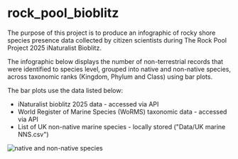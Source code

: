 # rock_pool_bioblitz
The purpose of this project is to produce an infographic of rocky shore species presence data collected by citizen scientists during The Rock Pool Project 2025 iNaturalist Bioblitz.

The infographic below displays the number of non-terrestrial records that were identified to species level, grouped into native and non-native species, across taxonomic ranks (Kingdom, Phylum and Class) using bar plots.

The bar plots use the data listed below:

* iNaturalist bioblitz 2025 data - accessed via API
* World Register of Marine Species (WoRMS) taxonomic data - accessed via API
* List of UK non-native marine species - locally stored ("Data/UK marine NNS.csv")

![native and non-native species](https://github.com/user-attachments/assets/ef6b6d67-bd58-4c5c-88d8-ef21d8df1038)
